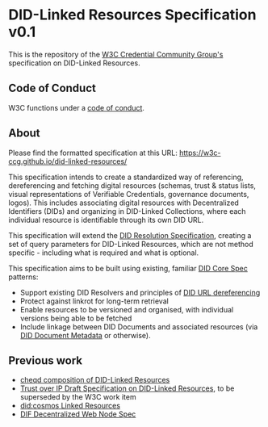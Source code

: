 # DID-Linked Resources Specification v0.1

This is the repository of the [W3C Credential Community Group's](https://www.w3.org/community/credentials/) specification on DID-Linked Resources.

## Code of Conduct

W3C functions under a [code of conduct](https://www.w3.org/Consortium/cepc/).

## About

Please find the formatted specification at this URL: https://w3c-ccg.github.io/did-linked-resources/

This specification intends to create a standardized way of referencing, dereferencing and fetching digital resources (schemas, trust & status lists, visual representations of Verifiable Credentials, governance documents, logos). This includes associating digital resources with Decentralized Identifiers (DIDs) and organizing in DID-Linked Collections, where each individual resource is identifiable through its own DID URL.

This specification will extend the [DID Resolution Specification](https://w3c-ccg.github.io/did-resolution/), creating a set of query parameters for DID-Linked Resources, which are not method specific - including what is required and what is optional. 

This specification aims to be built using existing, familiar [DID Core Spec](https://www.w3.org/TR/did-core/) patterns:

- Support existing DID Resolvers and principles of [DID URL dereferencing](https://www.w3.org/TR/did-core/#did-url-dereferencing)
- Protect against linkrot for long-term retrieval
- Enable resources to be versioned and organised, with individual versions being able to be fetched
- Include linkage between DID Documents and associated resources (via [DID Document Metadata](https://www.w3.org/TR/did-core/#did-document-metadata) or otherwise).

## Previous work

- [cheqd composition of DID-Linked Resources](https://docs.cheqd.io/identity/architecture/adr-list/adr-002-did-linked-resources)
- [Trust over IP Draft Specification on DID-Linked Resources](https://wiki.trustoverip.org/display/HOME/DID-Linked+Resources+Specification), to be superseded by the W3C work item
- [did:cosmos Linked Resources](https://github.com/EarthProgram/did-cosmos#linked-resources)
- [DIF Decentralized Web Node Spec](https://identity.foundation/decentralized-web-node/spec/#did-relative-urls)
